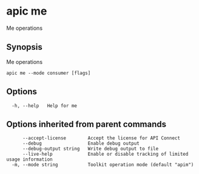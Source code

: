 # apic me

Me operations

## Synopsis

Me operations

```
apic me --mode consumer [flags]
```

## Options

```
  -h, --help   Help for me
```

## Options inherited from parent commands

```
      --accept-license        Accept the license for API Connect
      --debug                 Enable debug output
      --debug-output string   Write debug output to file
      --live-help             Enable or disable tracking of limited usage information
  -m, --mode string           Toolkit operation mode (default "apim")
```
